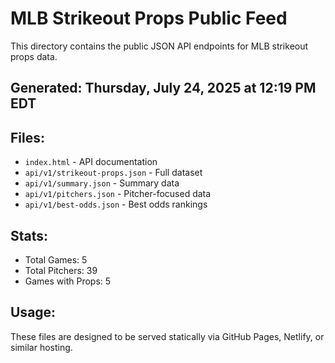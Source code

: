 # MLB Strikeout Props Public Feed

This directory contains the public JSON API endpoints for MLB strikeout props data.

## Generated: Thursday, July 24, 2025 at 12:19 PM EDT

## Files:
- `index.html` - API documentation
- `api/v1/strikeout-props.json` - Full dataset
- `api/v1/summary.json` - Summary data
- `api/v1/pitchers.json` - Pitcher-focused data  
- `api/v1/best-odds.json` - Best odds rankings

## Stats:
- Total Games: 5
- Total Pitchers: 39
- Games with Props: 5

## Usage:
These files are designed to be served statically via GitHub Pages, Netlify, or similar hosting.
